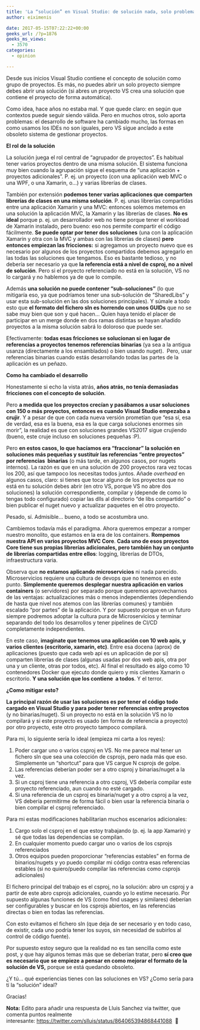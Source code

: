 ```yaml
---
title: 'La “solución” en Visual Studio: de solución nada, solo problemas'
author: eiximenis

date: 2017-05-15T07:22:22+00:00
geeks_url: /?p=1876
geeks_ms_views:
  - 3570
categories:
  - opinion

---
```

Desde sus inicios Visual Studio contiene el concepto de solución como grupo de proyectos. Es más, no puedes abrir un solo proyecto siempre debes abrir una solución (si abres un proyecto VS crea una solución que contiene el proyecto de forma automática).
  
Como idea, hace años no estaba mal. Y que quede claro: en según que contextos puede seguir siendo válida. Pero en muchos otros, solo aporta problemas: el desarrollo de software ha cambiado mucho, las formas en como usamos los IDEs no son iguales, pero VS sigue anclado a este obsoleto sistema de gestionar proyectos.
  
<!--more-->


  
**El rol de la solución**
  
La solución juega el rol central de “agrupador de proyectos”. Es habitual tener varios proyectos dentro de una misma solución. El sistema funciona muy bien cuando la agrupación sigue el esquema de “una aplicación + proyectos adicionales”. P. ej. un proyecto (con una aplicación web MVC o una WPF, o una Xamarin, o…) y varias librerías de clases.
  
También por extensión **podemos tener varias aplicaciones que comparten librerías de clases en una misma solución**. P. ej. unas librerías compartidas entre una aplicación Xamarin y una MVC: entonces solemos metemos en una solución la aplicación MVC, la Xamarin y las librerías de clases. **No es ideal** porque p. ej. un desarrollador web no tiene porque tener el workload de Xamarin instalado, pero bueno: eso nos permite compartir el código fácilmente. **Se puede optar por tener dos soluciones** (una con la aplicación Xamarin y otra con la MVC y ambas con las librerías de clases) **pero entonces empiezan las fricciones:** si agregamos un proyecto nuevo que es necesario por algunos de los proyectos compartidos debemos agregarlo en las todas las soluciones que tengamos. Eso es bastante tedioso, y no debería ser necesario ya que **la referencia está a nivel de csproj, no a nivel de solución**. Pero si el proyecto referenciado no está en la solución, VS no lo cargará y no hablemos ya de que lo compile.
  
Además **una solución no puede contener “sub-soluciones”** (lo que mitigaría eso, ya que podríamos tener una sub-solución de “SharedLibs” y usar esta sub-solución en las dos soluciones principales). Y súmale a todo esto que **el formato del fichero sln es horrendo con unos GUIDs** que no se sabe muy bien que son y qué hacen… Quien haya tenido el placer de participar en un merge donde en dos ramas distintas se hayan añadido proyectos a la misma solución sabrá lo doloroso que puede ser.
  
Efectivamente: **todas esas fricciones se solucionan si en lugar de referencias a proyectos tenemos referencias binarias** (ya sea a la antigua usanza (directamente a los ensamblados) o bien usando nuget).  Pero, usar referencias binarias cuando estás desarrollando todas las partes de la aplicación es un peñazo.
  
**Como ha cambiado el desarrollo**
  
Honestamente si echo la vista atrás, **años atrás, no tenía demasiadas fricciones con el concepto de solución**.
  
Pero **a medida que los proyectos crecían y pasábamos a usar soluciones con 150 o más proyectos, entonces es cuando Visual Studio empezaba a crujir**. Y a pesar de que con cada nueva versión prometían que “esa sí, esa de verdad, esa es la buena, esa es la que carga soluciones enormes sin morir”, la realidad es que con soluciones grandes VS2017 sigue crujiendo (bueno, este cruje incluso en soluciones pequeñas :P).
  
Pero **en estos casos, lo que hacíamos era “fraccionar” la solución en soluciones más pequeñas y sustituír las referencias “entre proyectos” por referencias  binarias** (o más tarde, en algunos casos, por nugets internos). La razón es que en una solución de 200 proyectos rara vez tocas los 200, así que tampoco los necesitas todos juntos. Añade _overhead_ en algunos casos, claro: si tienes que tocar alguno de los proyectos que no está en tu solución debes abrir (en otro VS, porque VS no abre dos soluciones) la solución correspondiente, compilar y (depende de como lo tengas todo configurado) copiar las dlls al directorio “de libs compartido” o bien publicar el nuget nuevo y actualizar paquetes en el otro proyecto.
  
Pesado, sí. Admisible… bueno, a todo se acostumbra uno.
  
Cambiemos todavía más el paradigma. Ahora queremos empezar a romper nuestro monolito, que estamos en la era de los containers. **Rompemos nuestra API en varios proyectos MVC Core**. **Cada uno de esos proyectos Core tiene sus propias librerías adicionales, pero también hay un conjunto de librerías compartidas entre ellos**: logging, librerías de DTOs, infraestructura varia.
  
Observa que **no estamos aplicando microservicios** ni nada parecido. Microservicios requiere una cultura de devops que no tenemos en este punto. **Simplemente queremos desplegar nuestra aplicación en varios containers** (o servidores) por separado porque queremos aprovecharnos de las ventajas: actualizaciones más o menos independientes (dependiendo de hasta que nivel nos atemos con las librerías comunes) y también escalado “por partes” de la aplicación. Y por supuesto porque en un futuro siempre podremos adoptar la cultura pura de Microservicios y terminar separando del todo los desarrollos y tener pipelines de CI/CD completamente independientes.
  
En este caso, **imaginate que tenemos una aplicación con 10 web apis, y varios clientes (escritorio, xamarin, etc)**. Entre esa docena (aprox) de aplicaciones (puesto que cada web api es un aplicación de por si) comparten librerías de clases (algunas usadas por dos web apis, otra por una y un cliente, otras por todos, etc). Al final el resultado es algo como 10 contenedores Docker que ejecuto donde quiero y mis clientes Xamarin o escritorio. **Y una solución que los contiene  a todos**. Y el terror.
  
**¿Como mitigar esto?**
  
**La principal razón de usar las soluciones es por tener el código todo cargado en Visual Studio y para poder tener referencias entre proyectos** (y no binarias/nuget). Si un proyecto no está en la solución VS no lo compilará y si este proyecto es usado (en forma de referencia a proyecto) por otro proyecto, este otro proyecto tampoco compilará.
  
Para mi, lo siguiente sería lo ideal (empieza mi carta a los reyes):

  1. Poder cargar uno o varios csproj en VS. No me parece mal tener un fichero sln que sea una colección de csprojs, pero nada más que eso. Simplemente un “shortcut” para que VS cargue N csprojs de golpe.
  2. Las referencias deberían poder ser a otro csproj y binarias/nuget a la vez.
  3. Si un csproj tiene una referencia a otro csproj, VS debería compilar este proyecto referenciado, aun cuando no esté cargado.
  4. Si una referencia de un csproj es binaria/nuget y a otro csproj a la vez, VS debería permitirme de forma fácil o bien usar la referencia binaria o bien compilar el csproj referenciado.

Para mi estas modificaciones habilitarian muchos escenarios adicionales:

  1. Cargo solo el csproj en el que estoy trabajando (p. ej. la app Xamarin) y sé que todas las dependencias se compilan.
  2. En cualquier momento puedo cargar uno o varios de los csprojs referenciados
  3. Otros equipos pueden proporcionar “referencias estables” en forma de binarios/nugets y yo puedo compilar mi código contra esas referencias estables (si no quiero/puedo compilar las referencias como csprojs adicionales)

El fichero principal del trabajo es el csproj, no la solución: abro un csproj y a partir de este abro csprojs adicionales, cuando yo lo estime necesario. Por supuesto algunas funciones de VS (como find usages y similares) deberían ser configurables y buscar en los csprojs abiertos, en las referencias directas o bien en todas las referencias.
  
Con esto evitamos el fichero sln (que deja de ser necesario y en todo caso, de existir, cada uno podría tener los suyos, sin necesidad de subirlos al control de código fuente).
  
Por supuesto estoy seguro que la realidad no es tan sencilla como este post, y que hay algunos temas más que se deberían tratar, pero **sí creo que es necesario que se empieze a pensar en como mejorar el formato de la solución de VS,** porque se está quedando obsoleto.
  
¿Y tú… qué experiencias tienes con las soluciones en VS? ¿Como sería para tí la “solución” ideal?
  
Gracias!
  
**Nota:** Edito para añadir una respuesta de Lluis Sanchez via twitter, que comenta puntos realmente interesante: <https://twitter.com/slluis/status/864065394868441088>  🙂